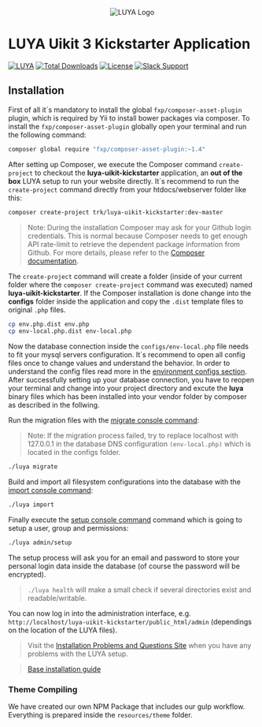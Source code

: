 <p align="center">
  <img src="https://raw.githubusercontent.com/luyadev/luya/master/docs/logo/luya-logo-0.2x.png" alt="LUYA Logo"/>
</p>

# LUYA Uikit 3 Kickstarter Application

[![LUYA](https://img.shields.io/badge/Powered%20by-LUYA-brightgreen.svg)](https://luya.io)
[![Total Downloads](https://poser.pugx.org/trk/luya-uikit-kickstarter/downloads)](https://packagist.org/packages/trk/luya-uikit-kickstarter)
[![License](https://poser.pugx.org/trk/luya-uikit-kickstarter/license)](https://packagist.org/packages/trk/luya-uikit-kickstarter)
[![Slack Support](https://img.shields.io/badge/Slack-luyadev-yellowgreen.svg)](https://slack.luya.io/)

## Installation

First of all it´s mandatory to install the global `fxp/composer-asset-plugin` plugin, which is required by Yii to install bower packages via composer. To install the `fxp/composer-asset-plugin` globally open your terminal and run the following command:

```sh
composer global require "fxp/composer-asset-plugin:~1.4"
```

After setting up Composer, we execute the Composer command `create-project` to checkout the **luya-uikit-kickstarter** application, an **out of the box** LUYA setup to run your website directly. It´s recommend to run the `create-project` command directly from your htdocs/webserver folder like this:

```sh
composer create-project trk/luya-uikit-kickstarter:dev-master
```

> Note: During the installation Composer may ask for your Github login credentials. This is normal because Composer needs to get enough API rate-limit to retrieve the dependent package information from Github. For more details, please refer to the [Composer documentation](https://getcomposer.org/doc/articles/troubleshooting.md#api-rate-limit-and-oauth-tokens).

The `create-project` command will create a folder (inside of your current folder where the `composer create-project` command was executed) named **luya-uikit-kickstarter**. 
If the Composer installation is done change into the **configs** folder inside the application and copy the `.dist` template files to original `.php` files.

```sh
cp env.php.dist env.php
cp env-local.php.dist env-local.php
```

Now the database connection inside the `configs/env-local.php` file needs to fit your mysql servers configuration. 
It´s recommend to open all config files once to change values and understand the behavior. In order to understand the config files read more in the [environment configs section](install-environments.md). 
After successfully setting up your database connection, you have to reopen your terminal and change into your project directory and excute the **luya** binary files which has been installed into your vendor folder by composer as described in the follwing.

Run the migration files with the [migrate console command](https://github.com/luyadev/luya/blob/master/docs/guide/luya-console.md):

> Note: If the migration process failed, try to replace localhost with 127.0.0.1 in the database DNS configuration `(env-local.php)` which is located in the  configs folder.

```sh
./luya migrate
```

Build and import all filesystem configurations into the database with the [import console command](https://github.com/luyadev/luya/blob/master/docs/guide/luya-console.md):

```sh
./luya import
```

Finally execute the [setup console command](https://github.com/luyadev/luya/blob/master/docs/guide/luya-console.md) command which is going to setup a user, group and permissions:

```sh
./luya admin/setup
```

The setup process will ask you for an email and password to store your personal login data inside the database (of course the password will be encrypted).

> `./luya health` will make a small check if several directories exist and readable/writable.

You can now log in into the administration interface, e.g. `http://localhost/luya-uikit-kickstarter/public_html/admin` (dependings on the location of the LUYA files).

> Visit the [Installation Problems and Questions Site](https://github.com/luyadev/luya/blob/master/docs/guide/install-problems.md) when you have any problems with the LUYA setup.

> [Base installation guide](https://github.com/luyadev/luya/blob/master/docs/guide/install.md)

### Theme Compiling

We have created our own NPM Package that includes our gulp workflow.  
Everything is prepared inside the `resources/theme` folder.